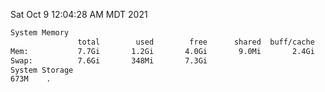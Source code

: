 Sat Oct  9 12:04:28 AM MDT 2021
```bash
System Memory
               total        used        free      shared  buff/cache   available
Mem:           7.7Gi       1.2Gi       4.0Gi       9.0Mi       2.4Gi       6.0Gi
Swap:          7.6Gi       348Mi       7.3Gi
System Storage
673M	.
```
```bash
